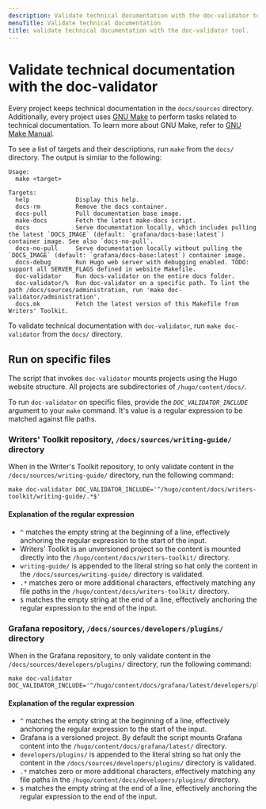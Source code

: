 ```yaml
---
description: Validate technical documentation with the doc-validator tool
menuTitle: Validate technical documentation
title: validate technical documentation with the doc-validator tool.
---
```


# Validate technical documentation with the doc-validator

Every project keeps technical documentation in the `docs/sources` directory.
Additionally, every project uses [GNU Make](https://www.gnu.org/software/make/) to perform tasks related to technical documentation.
To learn more about GNU Make, refer to [GNU Make Manual](https://www.gnu.org/software/make/manual/).

To see a list of targets and their descriptions, run `make` from the `docs/` directory.
The output is similar to the following:

```console
Usage:
  make <target>

Targets:
  help             Display this help.
  docs-rm          Remove the docs container.
  docs-pull        Pull documentation base image.
  make-docs        Fetch the latest make-docs script.
  docs             Serve documentation locally, which includes pulling the latest `DOCS_IMAGE` (default: `grafana/docs-base:latest`) container image. See also `docs-no-pull`.
  docs-no-pull     Serve documentation locally without pulling the `DOCS_IMAGE` (default: `grafana/docs-base:latest`) container image.
  docs-debug       Run Hugo web server with debugging enabled. TODO: support all SERVER_FLAGS defined in website Makefile.
  doc-validator    Run docs-validator on the entire docs folder.
  doc-validator/%  Run doc-validator on a specific path. To lint the path /docs/sources/administration, run 'make doc-validator/administration'.
  docs.mk          Fetch the latest version of this Makefile from Writers' Toolkit.
```

To validate technical documentation with `doc-validator`, run `make doc-validator` from the `docs/` directory.

## Run on specific files

The script that invokes `doc-validator` mounts projects using the Hugo website structure.
All projects are subdirectories of `/hugo/content/docs/`.

To run `doc-validator` on specific files, provide the _`DOC_VALIDATOR_INCLUDE`_ argument to your `make` command.
It's value is a regular expression to be matched against file paths.

### Writers' Toolkit repository, `/docs/sources/writing-guide/` directory

When in the Writer's Toolkit repository, to only validate content in the `/docs/sources/writing-guide/` directory, run the following command:

```console
make doc-validator DOC_VALIDATOR_INCLUDE='^/hugo/content/docs/writers-toolkit/writing-guide/.*$'
```

#### Explanation of the regular expression

- `^` matches the empty string at the beginning of a line, effectively anchoring the regular expression to the start of the input.
- Writers' Toolkit is an unversioned project so the content is mounted directly into the `/hugo/content/docs/writers-toolkit/` directory.
- `writing-guide/` is appended to the literal string so hat only the content in the `/docs/sources/writing-guide/` directory is validated.
- `.*` matches zero or more additional characters, effectively matching any file paths in the `/hugo/content/docs/writers-toolkit/` directory.
- `$` matches the empty string at the end of a line, effectively anchoring the regular expression to the end of the input.

### Grafana repository, `/docs/sources/developers/plugins/` directory

When in the Grafana repository, to only validate content in the `/docs/sources/developers/plugins/` directory, run the following command:

```console
make doc-validator DOC_VALIDATOR_INCLUDE='^/hugo/content/docs/grafana/latest/developers/plugins.*$'
```

#### Explanation of the regular expression

- `^` matches the empty string at the beginning of a line, effectively anchoring the regular expression to the start of the input.
- Grafana is a versioned project.
  By default the script mounts Grafana content into the `/hugo/content/docs/grafana/latest/` directory.
- `developers/plugins/` is appended to the literal string so hat only the content in the `/docs/sources/developers/plugins/` directory is validated.
- `.*` matches zero or more additional characters, effectively matching any file paths in the `/hugo/content/docs/developers/plugins/` directory.
- `$` matches the empty string at the end of a line, effectively anchoring the regular expression to the end of the input.
